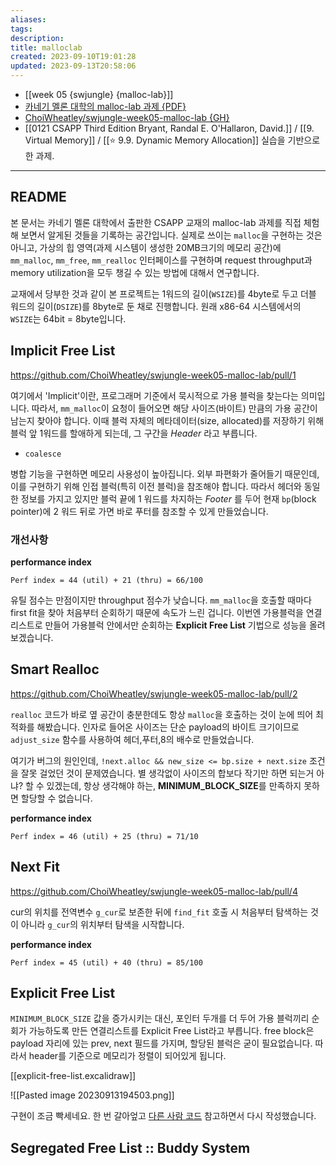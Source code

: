 ```yaml
---
aliases: 
tags: 
description:
title: malloclab
created: 2023-09-10T19:01:28
updated: 2023-09-13T20:58:06
---
```

- [[week 05 {swjungle} {malloc-lab}]]
- [카네기 멜론 대학의 malloc-lab 과제 {PDF}](http://csapp.cs.cmu.edu/3e/malloclab.pdf)
- [ChoiWheatley/swjungle-week05-malloc-lab {GH}](https://github.com/ChoiWheatley/swjungle-week05-malloc-lab)
- [[0121 CSAPP Third Edition Bryant, Randal E. O'Hallaron, David.]] / [[9. Virtual Memory]] / [[⭐️ 9.9. Dynamic Memory Allocation]] 실습을 기반으로 한 과제.
___

## README

본 문서는 카네기 멜론 대학에서 출판한 CSAPP 교재의 malloc-lab 과제를 직접 체험해 보면서 알게된 것들을 기록하는 공간입니다. 실제로 쓰이는 `malloc`을 구현하는 것은 아니고, 가상의 힙 영역(과제 시스템이 생성한 20MB크기의 메모리 공간)에 `mm_malloc`, `mm_free`, `mm_realloc` 인터페이스를 구현하며 request throughput과 memory utilization을 모두 챙길 수 있는 방법에 대해서 연구합니다.

교재에서 당부한 것과 같이 본 프로젝트는 1워드의 길이(`WSIZE`)를 4byte로 두고 더블 워드의 길이(`DSIZE`)를 8byte로 둔 채로 진행합니다. 원래 x86-64 시스템에서의 `WSIZE`는 64bit = 8byte입니다.

## Implicit Free List

<https://github.com/ChoiWheatley/swjungle-week05-malloc-lab/pull/1>

여기에서 'Implicit'이란, 프로그래머 기준에서 묵시적으로 가용 블럭을 찾는다는 의미입니다. 따라서, `mm_malloc`이 요청이 들어오면 해당 사이즈(바이트) 만큼의 가용 공간이 남는지 찾아야 합니다. 이때 블럭 자체의 메타데이터(size, allocated)를 저장하기 위해 블럭 앞 1워드를 할애하게 되는데, 그 구간을 _Header_ 라고 부릅니다.

- `coalesce`

병합 기능을 구현하면 메모리 사용성이 높아집니다. 외부 파편화가 줄어들기 때문인데, 이를 구현하기 위해 인접 블럭(특히 이전 블럭)을 참조해야 합니다. 따라서 헤더와 동일한 정보를 가지고 있지만 블럭 끝에 1 워드를 차지하는 _Footer_ 를 두어 현재 `bp`(block pointer)에 2 워드 뒤로 가면 바로 푸터를 참조할 수 있게 만들었습니다.

### 개선사항

**performance index** 

```
Perf index = 44 (util) + 21 (thru) = 66/100
``` 

유틸 점수는 만점이지만 throughput 점수가 낮습니다. `mm_malloc`을 호출할 때마다 first fit을 찾아 처음부터 순회하기 때문에 속도가 느린 겁니다. 이번엔 가용블럭을 연결리스트로 만들어 가용블럭 안에서만 순회하는 **Explicit Free List** 기법으로 성능을 올려보겠습니다.

## Smart Realloc

<https://github.com/ChoiWheatley/swjungle-week05-malloc-lab/pull/2>

`realloc` 코드가 바로 옆 공간이 충분한데도 항상 `malloc`을 호출하는 것이 눈에 띄어 최적화를 해봤습니다. 인자로 들어온 사이즈는 단순 payload의 바이트 크기이므로 `adjust_size` 함수를 사용하여 헤더,푸터,8의 배수로 만들었습니다. 

여기가 버그의 원인인데, `!next.alloc && new_size <= bp.size + next.size`  조건을 잘못 걸었던 것이 문제였습니다. 별 생각없이 사이즈의 합보다 작기만 하면 되는거 아냐? 할 수 있겠는데, 항상 생각해야 하는, **MINIMUM_BLOCK_SIZE**를 만족하지 못하면 할당할 수 없습니다.

**performance index**

```
Perf index = 46 (util) + 25 (thru) = 71/10
```

## Next Fit

<https://github.com/ChoiWheatley/swjungle-week05-malloc-lab/pull/4>

cur의 위치를 전역변수 `g_cur`로 보존한 뒤에 `find_fit` 호출 시 처음부터 탐색하는 것이 아니라 `g_cur`의 위치부터 탐색을 시작합니다.

**performance index**

```
Perf index = 45 (util) + 40 (thru) = 85/100
```

## Explicit Free List

`MINIMUM_BLOCK_SIZE` 값을 증가시키는 대신, 포인터 두개를 더 두어 가용 블럭끼리 순회가 가능하도록 만든 연결리스트를 Explicit Free List라고 부릅니다. free block은 payload 자리에 있는 prev, next 필드를 가지며, 할당된 블럭은 굳이 필요없습니다. 따라서 header를 기준으로 메모리가 정렬이 되어있게 됩니다.

[[explicit-free-list.excalidraw]]  

![[Pasted image 20230913194503.png]]

구현이 조금 빡세네요. 한 번 갈아엎고 [다른 사람 코드](https://github.com/HarshTrivedi/malloc/blob/master/mm.c) 참고하면서 다시 작성했습니다.

## Segregated Free List :: Buddy System
